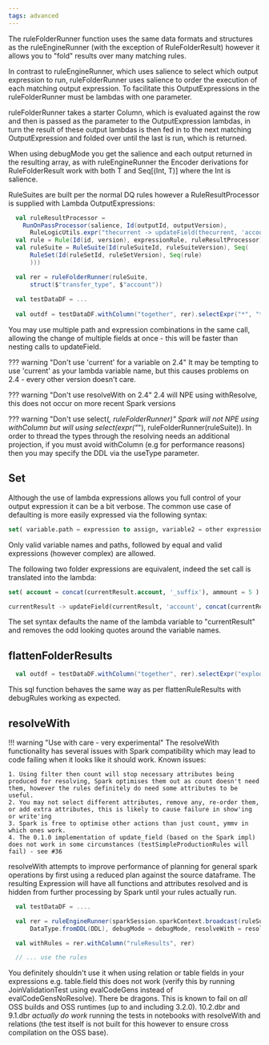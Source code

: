 ```yaml
---
tags: advanced
---
```

   
The ruleFolderRunner function uses the same data formats and structures as the ruleEngineRunner (with the exception of RuleFolderResult) however it allows you to "fold" results over many matching rules.

In contrast to ruleEngineRunner, which uses salience to select which output expression to run, ruleFolderRunner uses salience to order the execution of each matching output expression.  To facilitate this OutputExpressions in the ruleFolderRunner must be lambdas with one parameter.

ruleFolderRunner takes a starter Column, which is evaluated against the row and then is passed as the parameter to the OutputExpression lambdas, in turn the result of these output lambdas is then fed in to the next matching OutputExpression and folded over until the last is run, which is returned.

When using debugMode you get the salience and each output returned in the resulting array, as with ruleEngineRunner the Encoder derivations for RuleFolderResult work with both T and Seq[(Int, T)] where the Int is salience.

RuleSuites are built per the normal DQ rules however a RuleResultProcessor is supplied with Lambda OutputExpressions:

```{.scala #exampleCode}
  val ruleResultProcessor = 
    RunOnPassProcessor(salience, Id(outputId, outputVersion), 
      RuleLogicUtils.expr("thecurrent -> updateField(thecurrent, 'account', concat(thecurrent.account, '_suffix') )")))
  val rule = Rule(Id(id, version), expressionRule, ruleResultProcessor)
  val ruleSuite = RuleSuite(Id(ruleSuiteId, ruleSuiteVersion), Seq(
      RuleSet(Id(ruleSetId, ruleSetVersion), Seq(rule)
      )))

  val rer = ruleFolderRunner(ruleSuite,
      struct($"transfer_type", $"account"))
  
  val testDataDF = ...
  
  val outdf = testDataDF.withColumn("together", rer).selectExpr("*", "together.result")
```

You may use multiple path and expression combinations in the same call, allowing the change of multiple fields at once - this will be faster than nesting calls to updateField.

??? warning "Don't use 'current' for a variable on 2.4"
    It may be tempting to use 'current' as your lambda variable name, but this causes problems on 2.4 - every other version doesn't care.

??? warning "Don't use resolveWith on 2.4"
    2.4 will NPE using withResolve, this does not occur on more recent Spark versions

??? warning "Don't use select(*, ruleFolderRunner)"
    Spark will not NPE using withColumn but will using select(expr("*"), ruleFolderRunner(ruleSuite)).  In order to thread the types through the resolving needs an additional projection, if you must avoid withColumn (e.g for performance reasons) then you may specify the DDL via the useType parameter.

## Set 

Although the use of lambda expressions allows you full control of your output expression it can be a bit verbose.  The common use case of defaulting is more easily expressed via the following syntax:

```sql
set( variable.path = expression to assign, variable2 = other expression, variable3 = expression using currentResult )
```

Only valid variable names and paths, followed by equal and valid expressions (however complex) are allowed.

The following two folder expressions are equivalent, indeed the set call is translated into the lambda:

```sql
set( account = concat(currentResult.account, '_suffix'), ammount = 5 )

currentResult -> updateField(currentResult, 'account', concat(currentResult.account, '_suffix'), 'ammount', 5 )
```

The set syntax defaults the name of the lambda variable to "currentResult" and removes the odd looking quotes around the variable names. 

## flattenFolderResults

```scala
  val outdf = testDataDF.withColumn("together", rer).selectExpr("explode(flattenFolderResults(together)) as expl").selectExpr("expl.result")
```

This sql function behaves the same way as per flattenRuleResults with debugRules working as expected.

## resolveWith

!!! warning "Use with care - very experimental"
    The resolveWith functionality has several issues with Spark compatibility which may lead to code failing when it looks like it should work.
    Known issues:
    
    1. Using filter then count will stop necessary attributes being produced for resolving, Spark optimises them out as count doesn't need them, however the rules definitely do need some attributes to be useful.
    2. You may not select different attributes, remove any, re-order them, or add extra attributes, this is likely to cause failure in show'ing or write'ing
    3. Spark is free to optimise other actions than just count, ymmv in which ones work.     
    4. The 0.1.0 implementation of update_field (based on the Spark impl) does not work in some circumstances (testSimpleProductionRules will fail) - see #36
     
resolveWith attempts to improve performance of planning for general spark operations by first using a reduced plan against the source dataframe.  The resulting Expression will have all functions and attributes resolved and is hidden from further processing by Spark until your rules actually run. 

```scala
  val testDataDF = ....

  val rer = ruleEngineRunner(sparkSession.sparkContext.broadcast(ruleSuite),
      DataType.fromDDL(DDL), debugMode = debugMode, resolveWith = resolveWith = Some(testDataDF))

  val withRules = rer.withColumn("ruleResults", rer)

  // ... use the rules
```

You definitely shouldn't use it when using relation or table fields in your expressions e.g. table.field this does not work (verify this by running JoinValidationTest using evalCodeGens instead of evalCodeGensNoResolve).  There be dragons.  This is known to fail on *all* OSS builds and OSS runtimes (up to and including 3.2.0).  10.2.dbr and 9.1.dbr *actually do work* running the tests in notebooks with resolveWith and relations (the test itself is not built for this however to ensure cross compilation on the OSS base).
